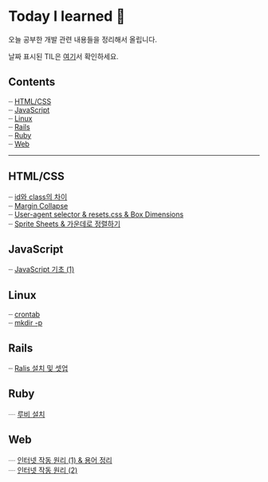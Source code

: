 # Today I learned :pencil:
오늘 공부한 개발 관련 내용들을 정리해서 올립니다.

날짜 표시된 TIL은 [여기](./day_record.md)서 확인하세요.

## Contents
┈  [HTML/CSS](#html-css) <br>
┈  [JavaScript](#js) <br>
┈  [Linux](#linux) <br>
┈  [Rails](#rails) <br>
┈  [Ruby](#ruby) <br>
┈  [Web](#web) <br>

<hr />

## HTML/CSS <a id="html-css"></a>
┈  [id와 class의 차이](https://github.com/myoiwritescode/TIL/tree/master/Frontend/2019/08/17.md)<br>
┈  [Margin Collapse](https://github.com/myoiwritescode/TIL/tree/master/Frontend/2019/08/18.md)<br>
┈  [User-agent selector & resets.css & Box Dimensions](https://github.com/myoiwritescode/TIL/tree/master/Frontend/2019/08/19.md)<br>
┈  [Sprite Sheets & 가운데로 정렬하기](https://github.com/myoiwritescode/TIL/tree/master/Frontend/2019/08/26.md)<br>

## JavaScript <a id="js"></a>
┈  [JavaScript 기초 (1)](https://github.com/myoiwritescode/TIL/tree/master/JavaScript/2019/08/28.md)<br>

## Linux <a id="linux"></a>
┈  [crontab](https://github.com/myoiwritescode/TIL/tree/master/Linux/2019/08/19.md)<br>
┈  [mkdir -p](https://github.com/myoiwritescode/TIL/tree/master/Linux/2019/08/16.md)<br>

## Rails <a id="rails"></a>
┈  [Ralis 설치 및 셋업](https://github.com/myoiwritescode/TIL/tree/master/Rails/2019/08/16.md)<br>

## Ruby <a id="ruby"></a>
┈  [루비 설치](https://github.com/myoiwritescode/TIL/tree/master/Ruby/2019/08/16.md)<br>

## Web <a id="web"></a>
┈  [인터넷 작동 원리 (1) & 용어 정리](https://github.com/myoiwritescode/TIL/tree/master/Web/2019/08/16.md)<br>
┈  [인터넷 작동 원리 (2)](https://github.com/myoiwritescode/TIL/tree/master/Web/2019/08/17.md)<br>

